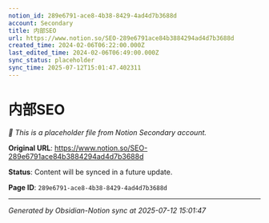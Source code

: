 ```yaml
---
notion_id: 289e6791-ace8-4b38-8429-4ad4d7b3688d
account: Secondary
title: 内部SEO
url: https://www.notion.so/SEO-289e6791ace84b3884294ad4d7b3688d
created_time: 2024-02-06T06:22:00.000Z
last_edited_time: 2024-02-06T06:49:00.000Z
sync_status: placeholder
sync_time: 2025-07-12T15:01:47.402311
---
```


# 内部SEO

*🔄 This is a placeholder file from Notion Secondary account.*

**Original URL**: https://www.notion.so/SEO-289e6791ace84b3884294ad4d7b3688d

**Status**: Content will be synced in a future update.

**Page ID**: `289e6791-ace8-4b38-8429-4ad4d7b3688d`

---

*Generated by Obsidian-Notion sync at 2025-07-12 15:01:47*
